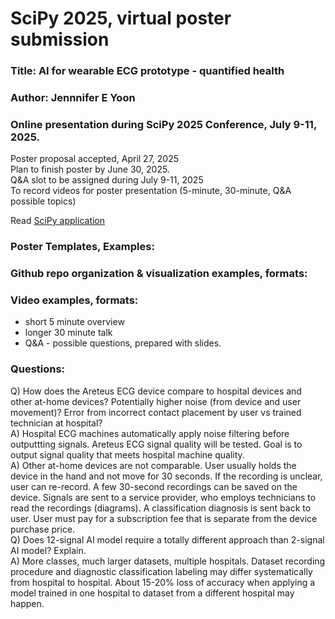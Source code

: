 # SciPy 2025, virtual poster submission  

### Title: AI for wearable ECG prototype - quantified health  
### Author: Jennnifer E Yoon  
### Online presentation during SciPy 2025 Conference, July 9-11, 2025.  

Poster proposal accepted, April 27, 2025  
Plan to finish poster by June 30, 2025.  
Q&A slot to be assigned during July 9-11, 2025   
To record videos for poster presentation (5-minute, 30-minute, Q&A possible topics)   

Read <a href="https://github.com/JennEYoon/ECG-transform/blob/main/SciPy2025-poster/application.md" > SciPy application </a>

### Poster Templates, Examples:  




### Github repo organization & visualization examples, formats:   



### Video examples, formats:  

 * short 5 minute overview
 * longer 30 minute talk
 * Q&A - possible questions, prepared with slides.

### Questions:  
  Q) How does the Areteus ECG device compare to hospital devices and other at-home devices? Potentially higher noise (from device and user movement)? Error from incorrect contact placement by user vs trained technician at hospital?  
  A) Hospital ECG machines automatically apply noise filtering before outputtting signals. Areteus ECG signal quality will be tested. Goal is to output signal quality that meets hospital machine quality.  
  A) Other at-home devices are not comparable. User usually holds the device in the hand and not move for 30 seconds. If the recording is unclear, user can re-record. A few 30-second recordings can be saved on the device. Signals are sent to a service provider, who employs technicians to read  the recordings (diagrams). A classification diagnosis is sent back to user. User must pay for a subscription fee that is separate from the device purchase price.  
  Q) Does 12-signal AI model require a totally different approach than 2-signal AI model? Explain.  
  A) More classes, much larger datasets, multiple hospitals. Dataset recording procedure and diagnostic classification labeling may differ systematically from hospital to hospital. About 15-20% loss of accuracy when applying a model trained in one hospital to dataset from a different hospital may happen.  


